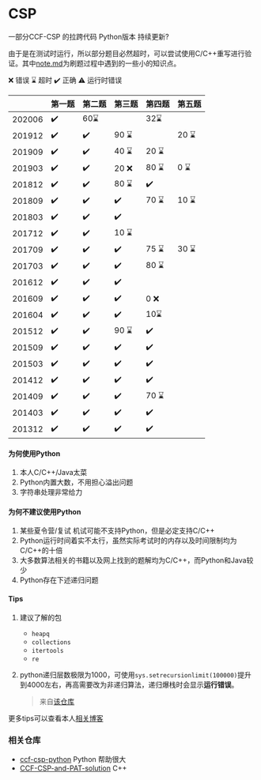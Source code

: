 # CSP

一部分CCF-CSP 的拉跨代码 Python版本 持续更新?



由于是在测试时运行，所以部分题目必然超时，可以尝试使用C/C++重写进行验证。其中[note.md](https://github.com/HUSTERGS/CSP/blob/master/note.md)为刷题过程中遇到的一些小的知识点。


:x: 错误    :hourglass: 超时   :heavy_check_mark: 正确 :warning: 运行时错误

|        | 第一题 | 第二题 | 第三题    | 第四题    | 第五题   |
| ------ | ------ | ------ | --------- | --------- | -------- |
| 202006 | :heavy_check_mark: | 60:hourglass: |  | 3​2:hourglass: |  |
| 201912 | :heavy_check_mark:    | :heavy_check_mark:    | 90 :hourglass: |           | 20 :hourglass: |
| 201909 | :heavy_check_mark:    | :heavy_check_mark:    | 40 :hourglass: | 20 :hourglass: |          |
| 201903 | :heavy_check_mark:    | :heavy_check_mark:    | 20 :x: | 80 :hourglass: | 0 :hourglass: |
| 201812 | :heavy_check_mark:    | :heavy_check_mark:    | 80 :hourglass: | :heavy_check_mark: |          |
| 201809 | :heavy_check_mark:    | :heavy_check_mark:    | :heavy_check_mark: | 70 :hourglass: | 10 :hourglass: |
| 201803 | :heavy_check_mark:    | :heavy_check_mark:    | :heavy_check_mark:       |           |          |
| 201712 | :heavy_check_mark:    | :heavy_check_mark:    | 10 :hourglass: |           |          |
| 201709 | :heavy_check_mark:    | :heavy_check_mark:    | :heavy_check_mark:       | 75 :hourglass: | 30 :hourglass: |
| 201703 | :heavy_check_mark:    | :heavy_check_mark:    | :heavy_check_mark:       | 80 :hourglass: |          |
| 201612 | :heavy_check_mark:    | :heavy_check_mark:    | :heavy_check_mark:       |           |          |
| 201609 | :heavy_check_mark:    | :heavy_check_mark:    | :heavy_check_mark:       | 0 :x: |          |
| 201604 | :heavy_check_mark:    | :heavy_check_mark:    | :heavy_check_mark:       | 10:hourglass: |          |
| 201512 | :heavy_check_mark:    | :heavy_check_mark:    | 90 :hourglass: | :heavy_check_mark: |          |
| 201509 | :heavy_check_mark:    | :heavy_check_mark:    | :heavy_check_mark:       | :heavy_check_mark: |          |
| 201503 | :heavy_check_mark:    | :heavy_check_mark:    | :heavy_check_mark:       | :heavy_check_mark: |          |
| 201412 | :heavy_check_mark:    | :heavy_check_mark:    | :heavy_check_mark: | :heavy_check_mark: |          |
| 201409 | :heavy_check_mark:    | :heavy_check_mark:    | :heavy_check_mark:       | 70 :hourglass: |          |
| 201403 | :heavy_check_mark:    | :heavy_check_mark:    | :heavy_check_mark:       | :heavy_check_mark: |          |
| 201312 | :heavy_check_mark:    | :heavy_check_mark:    | :heavy_check_mark:       | :heavy_check_mark: |          |


#### 为何使用Python

1. 本人C/C++/Java太菜
2. Python内置大数，不用担心溢出问题
3. 字符串处理非常给力

#### 为何不建议使用Python

1. 某些夏令营/复试 机试可能不支持Python，但是必定支持C/C++
2. Python运行时间着实不太行，虽然实际考试时的内存以及时间限制均为C/C++的十倍
3. 大多数算法相关的书籍以及网上找到的题解均为C/C++，而Python和Java较少
4. Python存在下述递归问题

#### Tips
1. 建议了解的包

   - `heapq`
   - `collections`
   - `itertools`
   - `re`

2. python递归层数极限为1000，可使用`sys.setrecursionlimit(100000)`提升到4000左右，再高需要改为非递归算法，递归爆栈时会显示**运行错误**。

   > 来自[该仓库](https://github.com/soyan1999/ccf-csp-python)

更多tips可以查看本人[相关博客](https://hustergs.github.io/categories/Programming-Language/Python/)



### 相关仓库

- [ccf-csp-python](https://github.com/soyan1999/ccf-csp-python) Python 帮助很大
- [CCF-CSP-and-PAT-solution](https://github.com/richenyunqi/CCF-CSP-and-PAT-solution)  C++






